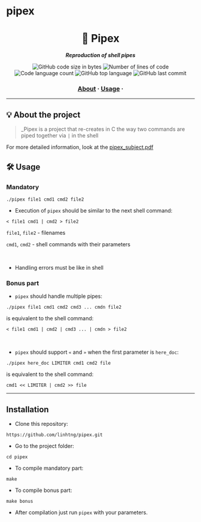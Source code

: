 # pipex
<h1 align="center">
	📖 Pipex
</h1>

<p align="center">
	<b><i>Reproduction of shell pipes</i></b><br>
</p>

<p align="center">
	<img alt="GitHub code size in bytes" src="https://img.shields.io/github/languages/code-size/linhtng/pipex?color=lightblue" />
	<img alt="Number of lines of code" src="https://img.shields.io/tokei/lines/github/linhtng/pipex?color=critical" />
	<img alt="Code language count" src="https://img.shields.io/github/languages/count/linhtng/pipex?color=yellow" />
	<img alt="GitHub top language" src="https://img.shields.io/github/languages/top/linhtng/pipex?color=blue" />
	<img alt="GitHub last commit" src="https://img.shields.io/github/last-commit/linhtng/pipex?color=green" />
</p>
<h3 align="center">
	<a href="#%EF%B8%8F-about">About</a>
	<span> · </span>
	<a href="#%EF%B8%8F-usage">Usage</a>
	<span> · </span>
</h3>

---

## 💡 About the project

> _Pipex is a project that re-creates in C the way two commands are piped together via `|` in the shell

For more detailed information, look at the 
[pipex_subject.pdf](https://github.com/linhtng/pipex/files/11137478/pipex_subject.pdf)


## 🛠️ Usage
### Mandatory
```shell
./pipex file1 cmd1 cmd2 file2
```
* Execution of ``pipex`` should be similar to the next shell command:

```shell
< file1 cmd1 | cmd2 > file2
```

``file1``, ``file2`` - filenames

``cmd1``, ``cmd2`` - shell commands with their parameters

<br>

* Handling errors must be like in shell

### Bonus part

* ``pipex`` should handle multiple pipes:

```shell
./pipex file1 cmd1 cmd2 cmd3 ... cmdn file2
```

is equivalent to the shell command:

```shell
< file1 cmd1 | cmd2 | cmd3 ... | cmdn > file2
```

<br>

* ``pipex`` should support `«` and `»` when the first parameter is `here_doc`:

```shell
./pipex here_doc LIMITER cmd1 cmd2 file
```
is equivalent to the shell command:

```shell
cmd1 << LIMITER | cmd2 >> file
```

---

<a name="installation"></a>
## Installation

* Clone this repository:

```shell
https://github.com/linhtng/pipex.git
```

* Go to the project folder:

```shell
cd pipex
```

* To compile mandatory part:

```shell
make
```

* To compile bonus part:

```shell
make bonus
```

* After compilation just run ``pipex`` with your parameters.
